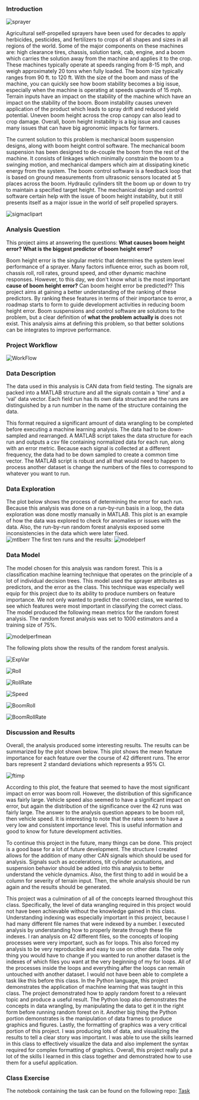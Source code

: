 ### Introduction 

![sprayer](pictures/SprayerInField.jpg)

Agricultural self-propelled sprayers have been used for decades to apply herbicides, pesticides, and fertilizers to crops of all shapes and sizes in all regions of the world. Some of the major components on these machines are: high clearance tires, chassis, solution tank, cab, engine, and a boom which carries the solution away from the machine and applies it to the crop. These machines typically operate at speeds ranging from 8-15 mph, and weigh approximately 20 tons when fully loaded. The boom size typically ranges from 90 ft. to 120 ft. With the size of the boom and mass of the machine, you can quickly see how boom stability becomes a big issue, especially when the machine is operating at speeds upwards of 15 mph. Terrain inputs have an impact on the stability of the machine which have an impact on the stability of the boom. Boom instability causes uneven application of the product which leads to spray drift and reduced yield potential. Uneven boom height across the crop canopy can also lead to crop damage.  Overall, boom height instability is a big issue and causes many issues that can have big agronomic impacts for farmers. 

The current solution to this problem is mechanical boom suspension designs, along with boom height control software. The mechanical boom suspension has been designed to de-couple the boom from the rest of the machine. It consists of linkages which minimally constrain the boom to a swinging motion, and mechanical dampers which aim at dissipating kinetic energy from the system. The boom control software is a feedback loop that is based on ground measurements from ultrasonic sensors located at 5 places across the boom. Hydraulic cylinders tilt the boom up or down to try to maintain a specified target height. The mechanical design and control software certain help with the issue of boom height instability, but it still presents itself as a major issue in the world of self propelled sprayers. 

![sigmaclipart](pictures/sprayerclipartsigma.png)

### Analysis Question 

This project aims at answering the questions: **What causes boom height error? What is the biggest predictor of boom height error?**

Boom height error is the singular metric that determines the system level performance of a sprayer. Many factors influence error, such as boom roll, chassis roll, roll rates, ground speed, and other dynamic machine responses. However, to this day, we don't know what is the most important **cause of boom height error?** Can boom height error be predicted?? This project aims at gaining a better understanding of the ranking of these predictors. By ranking these features in terms of their importance to error, a roadmap starts to form to guide development activities in reducing boom height error. Boom suspensions and control software are solutions to the problem, but a clear definition of **what the problem actually is** does not exist. This analysis aims at defining this problem, so that better solutions can be integrates to improve performance.

### Project Workflow

![WorkFlow](pictures/ProjectWorkflow2.png)
### Data Description
The data used in this analysis is CAN data from field testing. The signals are packed into a MATLAB structure and all the signals contain a 'time' and a 'val' data vector. Each field run has its own data structure and the runs are distinguished by a run number in the name of the structure containing the data. 

This format required a significant amount of data wrangling to be completed before executing a machine learning analysis. The data had to be down-sampled and rearranged. A MATLAB script takes the data structure for each run and outputs a csv file containing normalized data for each run, along with an error metric. Because each signal is collected at a different frequency, the data had to be down sampled to create a common time vector. The MATLAB script is robust and all that would need to happen to process another dataset is change the numbers of the files to correspond to whatever you want to run. 


### Data Exploration

The plot below shows the process of determining the error for each run. Because this analysis was done on a run-by-run basis in a loop, the data exploration was done mostly manually in MATLAB. This plot is an example of how the data was explored to check for anomalies or issues with the data. Also, the run-by-run random forest analysis exposed some inconsistencies in the data which were later fixed.  
![mtlberr](pictures/AngleErrorMATLAB.PNG)
The first ten runs and the results:
![modelperf](pictures/ModelPerf.PNG)


### Data Model
The model chosen for this analysis was random forest. This is a classification machine learning technique that operates on the principle of a lot of individual decision trees. This model used the sprayer attributes as predictors, and the error as the class. This technique was especially well equip for this project due to its ability to produce numbers on feature importance. We not only wanted to predict the correct class, we wanted to see which features were most important in classifying the correct class. The model produced the following mean metrics for the random forest analysis. The random forest analysis was set to 1000 estimators and a training size of 75%. 

![modelperfmean](pictures/ModelPerfMean.PNG)

The following plots show the results of the random forest analysis. 

![ExpVar](pictures/ExplainedVariancePerRun.png)

![Roll](pictures/ChassisRollFeatureImportancePerRun.png)

![RollRate](pictures/ChassisRollRateFeatureImportancePerRun.png)

![Speed](pictures/VehicleSpeedFeatureImportancePerRun.png)

![BoomRoll](pictures/BoomRollFeatureImportancePerRun.png)

![BoomRollRate](pictures/BoomRollRateFeatureImportancePerRun.png)


### Discussion and Results
Overall, the analysis produced some interesting results. The results can be summarized by the plot shown below. This plot shows the mean feature importance for each feature over the course of 42 different runs. The error bars represent 2 standard deviations which represents a 95% CI. 

![ftimp](pictures/95CIofMeanFeatImp.png)

According to this plot, the feature that seemed to have the most significant impact on error was boom roll. However, the distribution of this significance was fairly large. Vehicle speed also seemed to have a significant impact on error, but again the distribution of the significance over the 42 runs was fairly large. The answer to the analysis question appears to be boom roll, then vehicle speed. It is interesting to note that the rates seem to have a very low and consistent importance level. This is useful information and good to know for future development activities. 

To continue this project in the future, many things can be done. This project is a good base for a lot of future development. The structure I created allows for the addition of many other CAN signals which should be used for analysis. Signals such as accelerations, tilt cylinder acutuations, and suspension behavior should be added into this analysis to better understand the vehicle dynamics. Also, the first thing to add in would be a column for severity of terrain input. Then, the whole analysis should be run again and the results should be generated. 

This project was a culmination of all of the concepts learned throughout this class. Specifically, the level of data wrangling required in this project would not have been achievable without the knowledge gained in this class. Understanding indexing was especially important in this project, because I had many different file names that were indexed by a number. I executed analysis by understanding how to properly iterate through these file indexes. I ran analysis on 42 different files, so the concepts of looping processes were very important, such as for loops. This also forced my analysis to be very reproducible and easy to use on other data. The only thing you would have to change if you wanted to run another dataset is the indexes of which files you want at the very beginning of my for loops. All of the processes inside the loops and everything after the loops can remain untouched with another dataset. I would not have been able to complete a task like this before this class. In the Python language, this project demonstrates the application of machine learning that was taught in this class. The project demonstrated how to apply random forest to a relevant topic and produce a useful result. The Python loop also demonstrates the concepts in data wrangling, by manipulating the data to get it in the right form before running random forest on it. Another big thing the Python portion demonstrates is the manipulation of data frames to produce graphics and figures. Lastly, the formatting of graphics was a very critical portion of this project. I was producing lots of data, and visualizing the results to tell a clear story was important. I was able to use the skills learned in this class to effectively visualize the data and also implement the syntax required for complex formatting of graphics. Overall, this project really put a lot of the skills I learned in this class together and demonstrated how to use them for a useful application.

### Class Exercise

The notebook containing the task can be found on the following repo: [Task](https://github.com/mdeutsch13/myproject.git "MarkD Repo")

